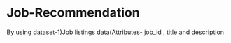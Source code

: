 # Job-Recommendation
By using dataset-1)Job listings data(Attributes- job_id , title and description
